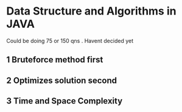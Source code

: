 # Data Structure and Algorithms in JAVA
Could be doing 75 or 150 qns . Havent decided yet

## 1 Bruteforce method first 
## 2 Optimizes solution second 
## 3 Time and Space Complexity 






